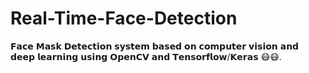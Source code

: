 # Real-Time-Face-Detection
𝗙𝗮𝗰𝗲 𝗠𝗮𝘀𝗸 𝗗𝗲𝘁𝗲𝗰𝘁𝗶𝗼𝗻 𝘀𝘆𝘀𝘁𝗲𝗺 𝗯𝗮𝘀𝗲𝗱 𝗼𝗻 𝗰𝗼𝗺𝗽𝘂𝘁𝗲𝗿 𝘃𝗶𝘀𝗶𝗼𝗻 𝗮𝗻𝗱 𝗱𝗲𝗲𝗽 𝗹𝗲𝗮𝗿𝗻𝗶𝗻𝗴 𝘂𝘀𝗶𝗻𝗴 𝗢𝗽𝗲𝗻𝗖𝗩 𝗮𝗻𝗱 𝗧𝗲𝗻𝘀𝗼𝗿𝗳𝗹𝗼𝘄/𝗞𝗲𝗿𝗮𝘀 😷😷.
